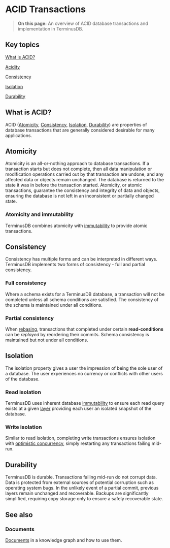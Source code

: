 # ACID Transactions

> **On this page:** An overview of ACID database transactions and implementation in TerminusDB.

## Key topics

[What is ACID?](acid.md#what-is-acidity)

[Acidity](acid.md#acidity)

[Consistency](acid.md#consistency)

[Isolation](acid.md#isolation)

[Durability](acid.md#durability)

## What is ACID?

ACID ([Atomicity](acid.md#what-is-acidity), [Consistency](acid.md#what-is-acidity), [Isolation](acid.md#what-is-acidity), [Durability](acid.md#what-is-acidity)) are properties of database transactions that are generally considered desirable for many applications.

## Atomicity

Atomicity is an all-or-nothing approach to database transactions. If a transaction starts but does not complete, then all data manipulation or modification operations carried out by that transaction are undone, and any affected data or objects remain unchanged. The database is returned to the state it was in before the transaction started. Atomicity, or atomic transactions, guarantee the consistency and integrity of data and objects, ensuring the database is not left in an inconsistent or partially changed state.

### Atomicity and immutability

TerminusDB combines atomicity with [immutability](../../../terminusx-db/explanations/explanation-immutability.md) to provide atomic transactions.

## Consistency

Consistency has multiple forms and can be interpreted in different ways. TerminusDB implements two forms of consistency - full and partial consistency.

### Full consistency

Where a schema exists for a TerminusDB database, a transaction will not be completed unless all schema conditions are satisfied. The consistency of the schema is maintained under all conditions.

### Partial consistency

When [rebasing](../../../terminusx-db/explanations/to-do/), transactions that completed under certain **read-conditions** can be _replayed_ by reordering their commits. Schema consistency is maintained but not under all conditions.

## Isolation

The isolation property gives a user the impression of being the sole user of a database. The user experiences no currency or conflicts with other users of the database.

### Read isolation

TerminusDB uses inherent database [immutability](../../../terminusx-db/explanations/to-do/) to ensure each read query exists at a given [layer](../../../terminusx-db/explanations/to-do/) providing each user an isolated snapshot of the database.

### Write isolation

Similar to read isolation, completing write transactions ensures isolation with [optimistic concurrency](../../../terminusx-db/explanations/to-do/), simply restarting any transactions failing mid-run.

## Durability

TerminusDB is durable. Transactions failing mid-run do not corrupt data. Data is protected from external sources of potential corruption such as operating system bugs. In the unlikely event of a partial commit, previous layers remain unchanged and recoverable. Backups are significantly simplified, requiring copy storage only to ensure a safely recoverable state.

## See also

### Documents

[Documents](../../../terminusx-db/explanations/explanation/explanation-documents/) in a knowledge graph and how to use them.
